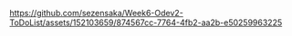

https://github.com/sezensaka/Week6-Odev2-ToDoList/assets/152103659/874567cc-7764-4fb2-aa2b-e50259963225

